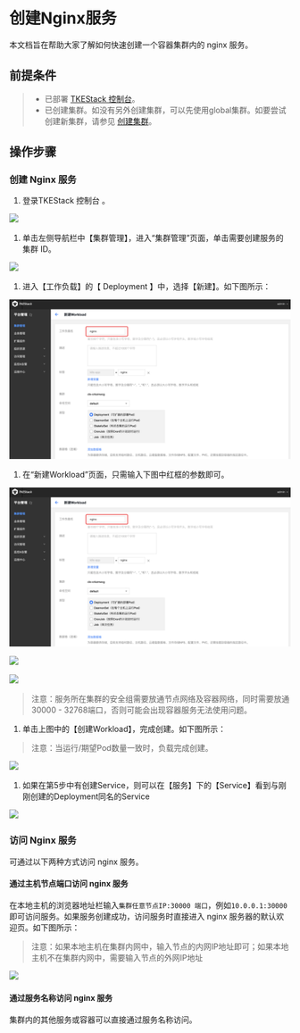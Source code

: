 # 创建Nginx服务

本文档旨在帮助大家了解如何快速创建一个容器集群内的 nginx 服务。

## 前提条件

> * 已部署 [TKEStack 控制台](../../installation/environment-requirement.md)。
> * 已创建集群。如没有另外创建集群，可以先使用global集群。如要尝试创建新集群，请参见 [创建集群](../../user-guide/platform-console/cluster-mgmt.md)。

## 操作步骤

### 创建 Nginx 服务

1. 登录TKEStack 控制台 。

![](../../.gitbook/assets/nginx-0.png)

1. 单击左侧导航栏中【集群管理】，进入“集群管理”页面，单击需要创建服务的集群 ID。

![](../../.gitbook/assets/nginx-1.png)

1. 进入【工作负载】的【 Deployment 】中，选择【新建】。如下图所示： 

![](../../.gitbook/assets/nginx-2%20%281%29%20%281%29.png)

1. 在“新建Workload”页面，只需输入下图中红框的参数即可。

![](../../.gitbook/assets/nginx-2%20%281%29%20%281%29%20%283%29.png)

![](../../.gitbook/assets/nginx-3.png)

![](../../.gitbook/assets/nginx-4.png)

> 注意：服务所在集群的安全组需要放通节点网络及容器网络，同时需要放通30000 - 32768端口，否则可能会出现容器服务无法使用问题。

1. 单击上图中的【创建Workload】，完成创建。如下图所示：

> 注意：当运行/期望Pod数量一致时，负载完成创建。

![](../../.gitbook/assets/nginx-5.png)

1. 如果在第5步中有创建Service，则可以在【服务】下的【Service】看到与刚刚创建的Deployment同名的Service

![](../../.gitbook/assets/nginx-6.png)

### 访问 Nginx 服务

可通过以下两种方式访问 nginx 服务。

#### 通过主机节点端口访问 nginx 服务

在本地主机的浏览器地址栏输入`集群任意节点IP:30000 端口`，例如`10.0.0.1:30000`即可访问服务。如果服务创建成功，访问服务时直接进入 nginx 服务器的默认欢迎页。如下图所示：

> 注意：如果本地主机在集群内网中，输入节点的内网IP地址即可；如果本地主机不在集群内网中，需要输入节点的外网IP地址

![](https://main.qcloudimg.com/raw/37246241fe0abd1d3796c080b1661217.png)

#### 通过服务名称访问 nginx 服务

集群内的其他服务或容器可以直接通过服务名称访问。

